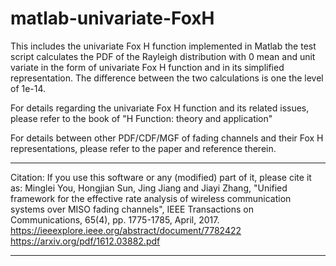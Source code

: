 # matlab-univariate-FoxH
This includes the univariate Fox H function implemented in Matlab
the test script calculates the PDF of the Rayleigh distribution with 0 mean
and unit variate in the form of univariate Fox H function and in its 
simplified representation.
The difference between the two calculations is one the level of 1e-14.

For details regarding the univariate Fox H function and its related
issues, please refer to the book of "H Function: theory and
application"

For details between other PDF/CDF/MGF of fading channels
and their Fox H representations, please refer to the paper and reference
therein.

****************************************************************************************************************
Citation: If you use this software or any (modified) part of it, please cite it as:
Minglei You, Hongjian Sun, Jing Jiang and Jiayi Zhang, "Unified framework for
the effective rate analysis of wireless communication systems over MISO fading channels",
IEEE Transactions on Communications, 65(4), pp. 1775-1785, April, 2017.
https://ieeexplore.ieee.org/abstract/document/7782422
https://arxiv.org/pdf/1612.03882.pdf
****************************************************************************************************************
